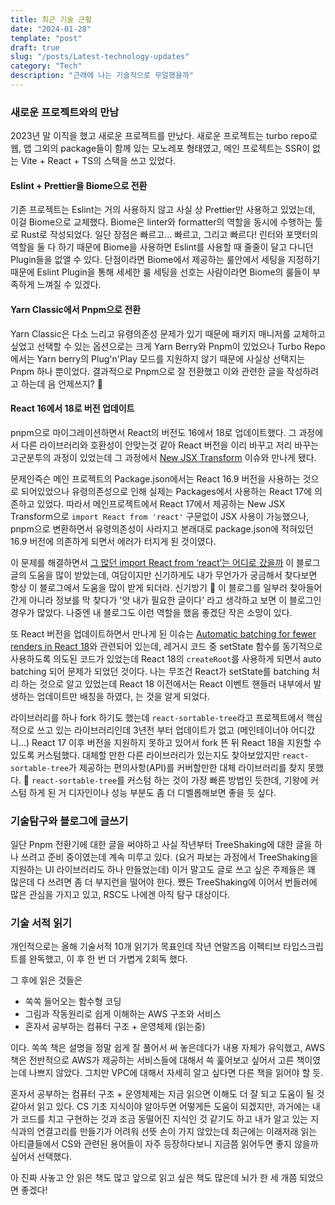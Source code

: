 ```yaml
---
title: 최근 기술 근황
date: "2024-01-28"
template: "post"
draft: true
slug: "/posts/Latest-technology-updates"
category: "Tech"
description: "근래에 나는 기술적으로 무얼했을까"
---
```


### 새로운 프로젝트와의 만남
2023년 말 이직을 했고 새로운 프로젝트를 만났다. 새로운 프로젝트는 turbo repo로 웹, 앱 그외의 package들이 함께 있는 모노레포 형태였고, 메인 프로젝트는 SSR이 없는 Vite + React + TS의 스택을 쓰고 있었다. 

#### Eslint + Prettier을 Biome으로 전환
기존 프로젝트는 Eslint는 거의 사용하지 않고 사실 상 Prettier만 사용하고 있었는데, 이걸 Biome으로 교체했다. Biome은 linter와 formatter의 역할을 동시에 수행하는 툴로 Rust로 작성되었다. 일단 장점은 빠르고... 빠르고, 그리고 빠르다! 린터와 포맷터의 역할을 둘 다 하기 때문에 Biome을 사용하면 Eslint를 사용할 때 줄줄이 달고 다니던 Plugin들을 없앨 수 있다. 단점이라면 Biome에서 제공하는 룰안에서 세팅을 지정하기 때문에 Eslint Plugin을 통해 세세한 룰 세팅을 선호는 사람이라면 Biome의 룰들이 부족하게 느껴질 수 있겠다.

#### Yarn Classic에서 Pnpm으로 전환
Yarn Classic은 다소 느리고 유령의존성 문제가 있기 때문에 패키지 매니저를 교체하고 싶었고 선택할 수 있는 옵션으로는 크게 Yarn Berry와 Pnpm이 있었으나 Turbo Repo에서는 Yarn berry의 Plug'n'Play 모드를 지원하지 않기 때문에 사실상 선택지는 Pnpm 하나 뿐이었다. 결과적으로 Pnpm으로 잘 전환했고 이와 관련한 글을 작성하려고 하는데 음 언제쓰지? 🤔

#### React 16에서 18로 버전 업데이트 
pnpm으로 마이그레이션하면서 React의 버전도 16에서 18로 업데이트했다. 그 과정에서 다른 라이브러리와 호환성이 안맞는것 같아 React 버전을 이리 바꾸고 저리 바꾸는 고군분투의 과정이 있었는데 그 과정에서 [New JSX Transform](https://legacy.reactjs.org/blog/2020/09/22/introducing-the-new-jsx-transform.html) 이슈와 만나게 됐다.

문제인즉슨 메인 프로젝트의 Package.json에서는 React 16.9 버전을 사용하는 것으로 되어있었으나 유령의존성으로 인해 실제는 Packages에서 사용하는 React 17에 의존하고 있었다. 따라서 메인프로젝트에서 React 17에서 제공하는 New JSX Transform으로 `import React from 'react'` 구문없이 JSX 사용이 가능했으나, pnpm으로 변환하면서 유령의존성이 사라지고 본래대로 package.json에 적혀있던 16.9 버전에 의존하게 되면서 에러가 터지게 된 것이였다. 

이 문제를 해결하면서 [그 많던 import React from ‘react’는 어디로 갔을까](https://so-so.dev/react/import-react-from-react/) 이 블로그 글의 도움을 많이 받았는데, 여담이지만 신기하게도 내가 무언가가 궁금해서 찾다보면 항상 이 블로그에서 도움을 많이 받게 되더라. 신기방기 🤫 이 블로그를 일부러 찾아들어간게 아니라 정보를 막 찾다가 '앗 내가 필요한 글이다' 라고 생각하고 보면 이 블로그인 경우가 많았다. 나중엔 내 블로그도 이런 역할을 했음 좋겠단 작은 소망이 있다. 

또 React 버전을 업데이트하면서 만나게 된 이슈는 [Automatic batching for fewer renders in React 18](https://github.com/reactwg/react-18/discussions/21)와 관련되어 있는데, 레거시 코드 중 setState 함수를 동기적으로 사용하도록 의도된 코드가 있었는데 React 18의 `createRoot`를 사용하게 되면서 auto batching 되어 문제가 되었던 것이다. 나는 무조건 React가 setState를 batching 처리 하는 것으로 알고 있었는데 React 18 이전에서는 React 이벤트 핸들러 내부에서 발생하는 업데이트만 배칭을 하였다, 는 것을 알게 되었다.

라이브러리를 하나 fork 하기도 했는데 `react-sortable-tree`라고 프로젝트에서 핵심적으로 쓰고 있는 라이브러리인데 3년전 부터 업데이트가 없고 (메인테이너야 어디갔니...) React 17 이후 버전을 지원하지 못하고 있어서 fork 뜬 뒤 React 18을 지원할 수 있도록 커스텀했다. 대체할 만한 다른 라이브러리가 있는지도 찾아보았지만 `react-sortable-tree`가 제공하는 편의사항(API)를 커버할만한 대체 라이브러리를 찾지 못했다. 🥲 `react-sortable-tree`를 커스텀 하는 것이 가장 빠른 방법인 듯한데, 기왕에 커스텀 하게 된 거 디자인이나 성능 부분도 좀 더 디벨롭해보면 좋을 듯 싶다.

### 기술탐구와 블로그에 글쓰기

일단 Pnpm 전환기에 대한 글을 써야하고 사실 작년부터 TreeShaking에 대한 글을 하나 쓰려고 준비 중이였는데 계속 미루고 있다. (요거 파보는 과정에서 TreeShaking을 지원하는 UI 라이브러리도 하나 만들었는데) 이거 말고도 글로 쓰고 싶은 주제들은 꽤 많은데 다 쓰려면 좀 더 부지런을 떨어야 한다. 쨌든 TreeShaking에 이어서 번들러에 많은 관심을 가지고 있고, RSC도 나에겐 아직 탐구 대상이다.


### 기술 서적 읽기
개인적으로는 올해 기술서적 10개 읽기가 목표인데 작년 연말즈음 이펙티브 타입스크립트를 완독했고, 이 후 한 번 더 가볍게 2회독 했다. 

그 후에 읽은 것들은

* 쏙쏙 들어오는 함수형 코딩
* 그림과 작동원리로 쉽게 이해하는 AWS 구조와 서비스
* 혼자서 공부하는 컴퓨터 구조 + 운영체제 (읽는중)

이다. 쏙쏙 책은 설명을 정말 쉽게 잘 풀어서 써 놓은데다가 내용 자체가 유익했고, AWS 책은 전반적으로 AWS가 제공하는 서비스들에 대해서 쓱 훑어보고 싶어서 고른 책이였는데 나쁘지 않았다. 그치만 VPC에 대해서 자세히 알고 싶다면 다른 책을 읽어야 할 듯. 

혼자서 공부하는 컴퓨터 구조 + 운영체제는 지금 읽으면 이해도 더 잘 되고 도움이 될 것 같아서 읽고 있다. CS 기초 지식이야 알아두면 어떻게든 도움이 되겠지만, 과거에는 내가 코드를 치고 구현하는 것과 조금 동떨어진 지식인 것 같기도 하고 내가 알고 있는 지식과의 연결고리를 만들기가 어려워 선뜻 손이 가지 않았는데 최근에는 이래저래 읽는 아티클들에서 CS와 관련된 용어들이 자주 등장하다보니 지금쯤 읽어두면 좋지 않을까 싶어서 선택했다. 

아 진짜 사놓고 안 읽은 책도 많고 앞으로 읽고 싶은 책도 많은데 뇌가 한 세 개쯤 되었으면 좋겠다!
